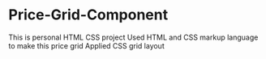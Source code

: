 # Price-Grid-Component
This is personal HTML CSS project
Used HTML and CSS markup language to make this price grid
Applied CSS grid layout
